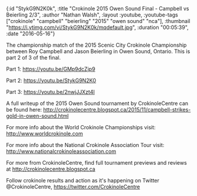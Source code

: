 {:id "StykG9N2K0k",
 :title "Crokinole 2015 Owen Sound Final - Campbell vs  Beierling 2/3",
 :author "Nathan Walsh",
 :layout :youtube,
 :youtube-tags ["crokinole" "campbell" "beierling" "2015" "owen sound" "nca"],
 :thumbnail "https://i.ytimg.com/vi/StykG9N2K0k/mqdefault.jpg",
 :duration "00:05:39",
 :date "2016-05-16"}

The championship match of the 2015 Scenic City Crokinole Championship between Roy Campbell and Jason Beierling in Owen Sound, Ontario. This is part 2 of 3 of the final.

Part 1: https://youtu.be/GMp9dcZjp9

Part 2: https://youtu.be/StykG9N2K0

Part 3: https://youtu.be/2nwjJJXzt4I

A full writeup of the 2015 Owen Sound tournament by CrokinoleCentre can be found here: http://crokinolecentre.blogspot.ca/2015/11/campbell-strikes-gold-in-owen-sound.html

For more info about the World Crokinole Championships visit: http://www.worldcrokinole.com

For more info about the National Crokinole Association Tour visit: http://www.nationalcrokinoleassociation.com

For more from CrokinoleCentre, find full tournament previews and reviews at http://crokinolecentre.blogspot.ca

Follow crokinole results and action as it's happening on Twitter @CrokinoleCentre, https://twitter.com/CrokinoleCentre
